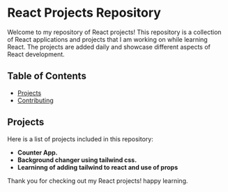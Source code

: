 # React Projects Repository

Welcome to my repository of React projects! This repository is a collection of React applications and projects that I am working on while learning React. The projects are added daily and showcase different aspects of React development.

## Table of Contents

- [Projects](#projects)
- [Contributing](#contributing)

## Projects

Here is a list of projects included in this repository:

- **Counter App.**
- **Background changer using tailwind css.**
- **Learninng of adding tailwind to react and use of props**


Thank you for checking out my React projects!
happy learning.
